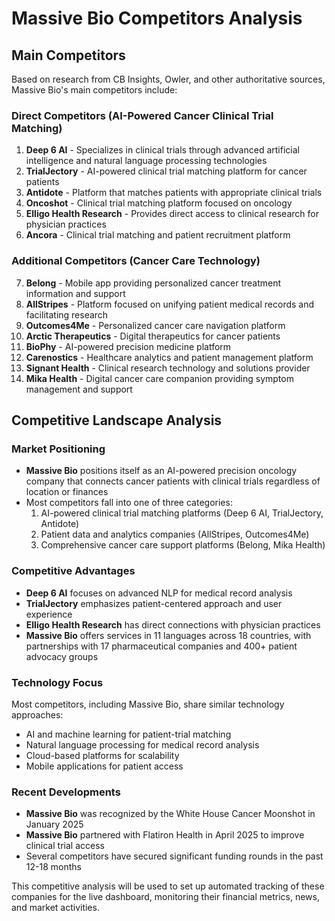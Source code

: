 # Massive Bio Competitors Analysis

## Main Competitors

Based on research from CB Insights, Owler, and other authoritative sources, Massive Bio's main competitors include:

### Direct Competitors (AI-Powered Cancer Clinical Trial Matching)
1. **Deep 6 AI** - Specializes in clinical trials through advanced artificial intelligence and natural language processing technologies
2. **TrialJectory** - AI-powered clinical trial matching platform for cancer patients
3. **Antidote** - Platform that matches patients with appropriate clinical trials
4. **Oncoshot** - Clinical trial matching platform focused on oncology
5. **Elligo Health Research** - Provides direct access to clinical research for physician practices
6. **Ancora** - Clinical trial matching and patient recruitment platform

### Additional Competitors (Cancer Care Technology)
7. **Belong** - Mobile app providing personalized cancer treatment information and support
8. **AllStripes** - Platform focused on unifying patient medical records and facilitating research
9. **Outcomes4Me** - Personalized cancer care navigation platform
10. **Arctic Therapeutics** - Digital therapeutics for cancer patients
11. **BioPhy** - AI-powered precision medicine platform
12. **Carenostics** - Healthcare analytics and patient management platform
13. **Signant Health** - Clinical research technology and solutions provider
14. **Mika Health** - Digital cancer care companion providing symptom management and support

## Competitive Landscape Analysis

### Market Positioning
- **Massive Bio** positions itself as an AI-powered precision oncology company that connects cancer patients with clinical trials regardless of location or finances
- Most competitors fall into one of three categories:
  1. AI-powered clinical trial matching platforms (Deep 6 AI, TrialJectory, Antidote)
  2. Patient data and analytics companies (AllStripes, Outcomes4Me)
  3. Comprehensive cancer care support platforms (Belong, Mika Health)

### Competitive Advantages
- **Deep 6 AI** focuses on advanced NLP for medical record analysis
- **TrialJectory** emphasizes patient-centered approach and user experience
- **Elligo Health Research** has direct connections with physician practices
- **Massive Bio** offers services in 11 languages across 18 countries, with partnerships with 17 pharmaceutical companies and 400+ patient advocacy groups

### Technology Focus
Most competitors, including Massive Bio, share similar technology approaches:
- AI and machine learning for patient-trial matching
- Natural language processing for medical record analysis
- Cloud-based platforms for scalability
- Mobile applications for patient access

### Recent Developments
- **Massive Bio** was recognized by the White House Cancer Moonshot in January 2025
- **Massive Bio** partnered with Flatiron Health in April 2025 to improve clinical trial access
- Several competitors have secured significant funding rounds in the past 12-18 months

This competitive analysis will be used to set up automated tracking of these companies for the live dashboard, monitoring their financial metrics, news, and market activities.
